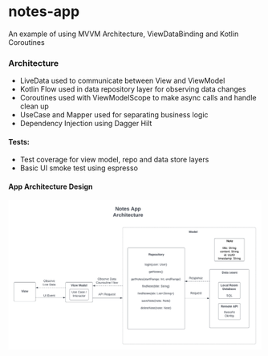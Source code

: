 # notes-app
An example of using MVVM Architecture, ViewDataBinding and Kotlin Coroutines


### Architecture
- LiveData used to communicate between View and ViewModel
- Kotlin Flow used in data repository layer for observing data changes
- Coroutines used with ViewModelScope to make async calls and handle clean up
- UseCase and Mapper used for separating business logic
- Dependency Injection using Dagger Hilt


#### Tests:
- Test coverage for view model, repo and data store layers
- Basic UI smoke test using espresso


#### App Architecture Design
![alt text](https://github.com/amiley03/Notes/blob/master/design/app_design.png)
